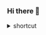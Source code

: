 ### Hi there 👋

<!--
**yeoV/yeoV** is a ✨ _special_ ✨ repository because its `README.md` (this file) appears on your GitHub profile.

Here are some ideas to get you started:

- 🔭 I’m currently working on ...
- 🌱 I’m currently learning ...
- 👯 I’m looking to collaborate on ...
- 🤔 I’m looking for help with ...
- 💬 Ask me about ...
- 📫 How to reach me: ...
- 😄 Pronouns: ...
- ⚡ Fun fact: ...
-->


<details>
  <summary>shortcut</summary>
  
- [.gitignore](https://www.toptal.com/developers/gitignore?templates=vim,emacs,linux,macos,windows,visualstudiocode)

</details>

